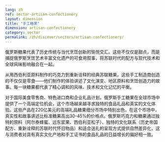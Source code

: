 ```yaml
---
lang: zh
ref: sector-artisan-confectionery
layout: dimension
title: "手工糖果"
dimension: artisan-confectionery
category: sector
permalink: /zh/discover/sectors/artisan-confectionery/
---
```


俄罗斯糖果代表了历史传统与当代烹饪创新的愉悦交汇。这些不仅仅是甜点，而是捕捉俄罗斯烹饪艺术丰富文化遗产的可食用叙事，将苏联时代的配方与现代技术和全球风味影响融合在一起。

从用西伯利亚原料制作的巧克力到重新诠释的经典苏联糖果，这些手工制造商创造的不仅仅是零食——他们制作的体验讲述了文化演变、地区原料和烹饪创造力的故事。每一块糖果都代表了精心调和的风味、技术和文化记忆的平衡。

对于国际美食零售商、特色进口商和企业礼品计划，俄罗斯手工糖果在全球市场中提供了一个高端定位机会，这个市场越来越寻求独特的食品礼品和真实的文化体验。这些产品在220亿美元的高端礼品糖果细分市场中特别出色，在这个市场中，真实性和故事讲述比标准糖果高出30-45%的价格点。俄罗斯巧克力和糖果通过独特的原料（阿尔泰蜂蜜、远东浆果、西伯利亚松子）、独特的文化联系（历史帝国配方、重新诠释的苏联时代怀旧物品）和适合送礼的呈现方式提供自然差异化，这与消费者对具有真实文化产地和手工证书的食品礼品的日益增长的偏好相一致。
